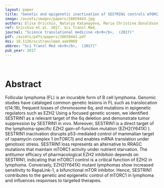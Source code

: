 ```yaml
---
layout: paper
title: "Genetic and epigenetic inactivation of SESTRIN1 controls mTORC1 and response to EZH2 inhibition in follicular lymphoma."
image: /assets/images/papers/28659443.jpg
authors: Elisa Oricchio, Natalya Katanayeva, Maria Christine Donaldson, Stephanie Sungalee, Joyce P Pasion, Wendy Béguelin, Elena Battistello, Viraj R Sanghvi, Man Jiang, Yanwen Jiang, Matt Teater, Anita Parmigiani, Andrei V Budanov, Fong Chun Chan, Sohrab P Shah, Robert Kridel, Ari M Melnick, Giovanni Ciriello, Hans-Guido Wendel
ref: Oricchio et al. 2017. Sci Transl Med.
journal: "Science translational medicine <b>9</b>,  (2017)"
pdf: /assets/pdfs/papers/28659443.pdf
doi: 10.1126/scitranslmed.aak9969
abbrev: "Sci Transl Med <b>9</b>,  (2017)"
pub_year: 2017
---
```


<br />
<div data-badge-popover="right" data-badge-type="donut" data-pmid="28659443" data-hide-no-mentions="true" class="altmetric-embed"></div>

# Abstract

Follicular lymphoma (FL) is an incurable form of B cell lymphoma. Genomic studies have cataloged common genetic lesions in FL such as translocation t(14;18), frequent losses of chromosome 6q, and mutations in epigenetic regulators such as EZH2 Using a focused genetic screen, we identified SESTRIN1 as a relevant target of the 6q deletion and demonstrate tumor suppression by SESTRIN1 in vivo. Moreover, SESTRIN1 is a direct target of the lymphoma-specific EZH2 gain-of-function mutation (EZH2(Y641X) ). SESTRIN1 inactivation disrupts p53-mediated control of mammalian target of rapamycin complex 1 (mTORC1) and enables mRNA translation under genotoxic stress. SESTRIN1 loss represents an alternative to RRAGC mutations that maintain mTORC1 activity under nutrient starvation. The antitumor efficacy of pharmacological EZH2 inhibition depends on SESTRIN1, indicating that mTORC1 control is a critical function of EZH2 in lymphoma. Conversely, EZH2(Y641X) mutant lymphomas show increased sensitivity to RapaLink-1, a bifunctional mTOR inhibitor. Hence, SESTRIN1 contributes to the genetic and epigenetic control of mTORC1 in lymphoma and influences responses to targeted therapies.

